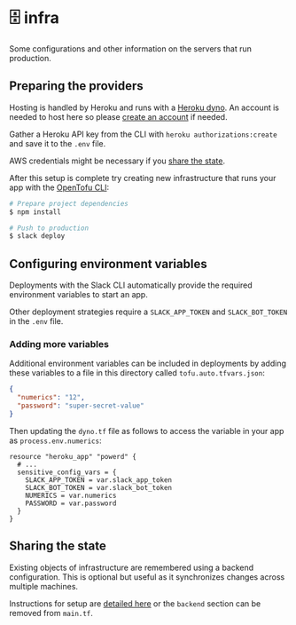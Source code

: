 # 🗄️ infra

Some configurations and other information on the servers that run production.

## Preparing the providers

Hosting is handled by Heroku and runs with a [Heroku dyno][dyno]. An account is
needed to host here so please [create an account][heroku] if needed.

Gather a Heroku API key from the CLI with `heroku authorizations:create` and
save it to the `.env` file.

AWS credentials might be necessary if you [share the state](#sharing-the-state).

After this setup is complete try creating new infrastructure that runs your app
with the [OpenTofu CLI][tofu]:

```sh
# Prepare project dependencies
$ npm install

# Push to production
$ slack deploy
```

## Configuring environment variables

Deployments with the Slack CLI automatically provide the required environment
variables to start an app.

Other deployment strategies require a `SLACK_APP_TOKEN` and `SLACK_BOT_TOKEN` in
the `.env` file.

### Adding more variables

Additional environment variables can be included in deployments by adding these
variables to a file in this directory called `tofu.auto.tfvars.json`:

```json
{
  "numerics": "12",
  "password": "super-secret-value"
}
```

Then updating the `dyno.tf` file as follows to access the variable in your app
as `process.env.numerics`:

```hcl
resource "heroku_app" "powerd" {
  # ...
  sensitive_config_vars = {
    SLACK_APP_TOKEN = var.slack_app_token
    SLACK_BOT_TOKEN = var.slack_bot_token
    NUMERICS = var.numerics
    PASSWORD = var.password
  }
}
```

## Sharing the state

Existing objects of infrastructure are remembered using a backend configuration.
This is optional but useful as it synchronizes changes across multiple machines.

Instructions for setup are [detailed here][state] or the `backend` section can
be removed from `main.tf`.

[dyno]: https://devcenter.heroku.com/articles/dyno-types
[heroku]: https://dashboard.heroku.com/apps
[state]: https://developer.hashicorp.com/terraform/language/settings/backends/configuration
[tofu]: https://opentofu.org
